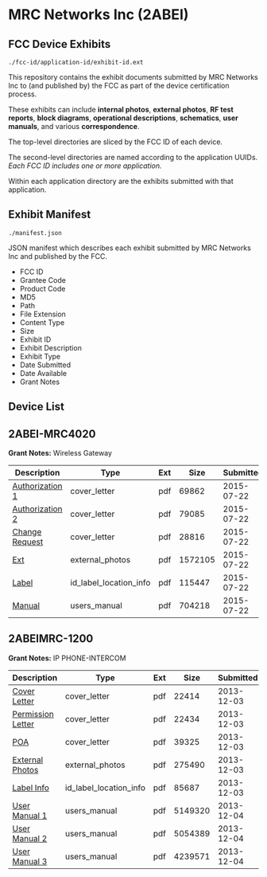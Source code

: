 # MRC Networks Inc (2ABEI)
## FCC Device Exhibits

```
./fcc-id/application-id/exhibit-id.ext
```

This repository contains the exhibit documents submitted by MRC Networks Inc to (and published by) the FCC as part of the device certification process.

These exhibits can include **internal photos**, **external photos**, **RF test reports**, **block diagrams**, **operational descriptions**, **schematics**, **user manuals**, and various **correspondence**.

The top-level directories are sliced by the FCC ID of each device.

The second-level directories are named according to the application UUIDs. *Each FCC ID includes one or more application.*

Within each application directory are the exhibits submitted with that application. 

## Exhibit Manifest

```
./manifest.json
```

JSON manifest which describes each exhibit submitted by MRC Networks Inc and published by the FCC.

- FCC ID
- Grantee Code
- Product Code
- MD5
- Path
- File Extension
- Content Type
- Size
- Exhibit ID
- Exhibit Description
- Exhibit Type
- Date Submitted
- Date Available
- Grant Notes

## Device List
## 2ABEI-MRC4020
**Grant Notes:** Wireless Gateway

| Description | Type | Ext | Size | Submitted | Available |
| ----------- | ---- | --- | ---- | --------- | --------- |
| [Authorization 1](2ABEI-MRC4020/06e2edb5afa19ec27f46bce3b0f89f28/2688382.pdf) | cover_letter | pdf | 69862 | 2015-07-22 | 2015-07-22 |
| [Authorization 2](2ABEI-MRC4020/06e2edb5afa19ec27f46bce3b0f89f28/2688383.pdf) | cover_letter | pdf | 79085 | 2015-07-22 | 2015-07-22 |
| [Change Request](2ABEI-MRC4020/06e2edb5afa19ec27f46bce3b0f89f28/2688384.pdf) | cover_letter | pdf | 28816 | 2015-07-22 | 2015-07-22 |
| [Ext](2ABEI-MRC4020/06e2edb5afa19ec27f46bce3b0f89f28/2669654.pdf) | external_photos | pdf | 1572105 | 2015-07-22 | 2015-07-22 |
| [Label](2ABEI-MRC4020/06e2edb5afa19ec27f46bce3b0f89f28/2688386.pdf) | id_label_location_info | pdf | 115447 | 2015-07-22 | 2015-07-22 |
| [Manual](2ABEI-MRC4020/06e2edb5afa19ec27f46bce3b0f89f28/2688387.pdf) | users_manual | pdf | 704218 | 2015-07-22 | 2015-07-22 |
## 2ABEIMRC-1200
**Grant Notes:** IP PHONE-INTERCOM

| Description | Type | Ext | Size | Submitted | Available |
| ----------- | ---- | --- | ---- | --------- | --------- |
| [Cover Letter](2ABEIMRC-1200/48604f4c9784a9a62f5445d37a0f87c6/2132992.pdf) | cover_letter | pdf | 22414 | 2013-12-03 | 2013-12-04 |
| [Permission Letter](2ABEIMRC-1200/48604f4c9784a9a62f5445d37a0f87c6/2132995.pdf) | cover_letter | pdf | 22434 | 2013-12-03 | 2013-12-04 |
| [POA](2ABEIMRC-1200/48604f4c9784a9a62f5445d37a0f87c6/2132996.pdf) | cover_letter | pdf | 39325 | 2013-12-03 | 2013-12-04 |
| [External Photos](2ABEIMRC-1200/48604f4c9784a9a62f5445d37a0f87c6/2132993.pdf) | external_photos | pdf | 275490 | 2013-12-03 | 2013-12-04 |
| [Label Info](2ABEIMRC-1200/48604f4c9784a9a62f5445d37a0f87c6/2132994.pdf) | id_label_location_info | pdf | 85687 | 2013-12-03 | 2013-12-04 |
| [User Manual 1](2ABEIMRC-1200/48604f4c9784a9a62f5445d37a0f87c6/2133352.pdf) | users_manual | pdf | 5149320 | 2013-12-04 | 2013-12-04 |
| [User Manual 2](2ABEIMRC-1200/48604f4c9784a9a62f5445d37a0f87c6/2133353.pdf) | users_manual | pdf | 5054389 | 2013-12-04 | 2013-12-04 |
| [User Manual 3](2ABEIMRC-1200/48604f4c9784a9a62f5445d37a0f87c6/2133354.pdf) | users_manual | pdf | 4239571 | 2013-12-04 | 2013-12-04 |
